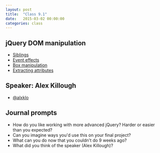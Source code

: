 ```yaml
---
layout: post
title:  "Class 9.1"
date:   2015-03-02 00:00:00
categories: class
---
```


## jQuery DOM manipulation

* [Siblings](http://jsbin.com/wunuxi/1/edit?html,css,js,output)
* [Event effects](http://jsbin.com/tuman/1/edit?html,css,js,output)
* [Box manipulation](http://jsbin.com/kaheke/2/edit?html,js,output)
* [Extracting attributes](http://jsbin.com/laxoqa/1/edit?html,css,js,output)

## Speaker: Alex Killough

* [@alxklo](https://twitter.com/alxklo)

## Journal prompts

* How do you like working with more advanced jQuery? Harder or easier than you expected?
* Can you imagine ways you'd use this on your final project?
* What can you do now that you couldn't do 9 weeks ago?
* What did you think of the speaker (Alex Killough)?
